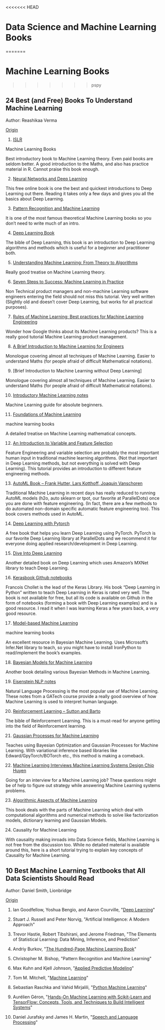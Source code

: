 <<<<<<< HEAD
# Data Science and Machine Learning Books
=======
# Machine Learning Books

>>>>>>> pspy

## 24 Best (and Free) Books To Understand Machine Learning

Author: Reashikaa Verma

[Origin](https://bit.ly/3dGAZ7W)


1. [ISLR](https://bit.ly/3aoKOWa)

  Machine Learning Books

  Best introductory book to Machine Learning theory. Even paid books are seldom better. A good introduction to the Maths, and also has practice material in R. Cannot praise this book enough.

2. [Neural Networks and Deep Learning](http://neuralnetworksanddeeplearning.com/)

  This free online book is one the best and quickest introductions to Deep Learning out there. Reading it takes only a few days and gives you all the basics about Deep Learning.

3. [Pattern Recognition and Machine Learning](https://bit.ly/2Uqpav2)

  It is one of the most famous theoretical Machine Learning books so you don’t need to write much of an intro.

4. [Deep Learning Book](https://www.deeplearningbook.org/)

  The bible of Deep Learning, this book is an introduction to Deep Learning algorithms and methods which is useful for a beginner and practitioner both.

5. [Understanding Machine Learning: From Theory to Algorithms](https://bit.ly/3byydjq)

  Really good treatise on Machine Learning theory.

6. [Seven Steps to Success: Machine Learning in Practice](https://daoudclarke.github.io/guide.pdf)

  Non Technical product managers and non-machine Learning software engineers entering the field should not miss this tutorial. Very well written (Slightly old and doesn’t cover Deep Learning, but works for all practical purposes).

7. [Rules of Machine Learning: Best practices for Machine Learning Engineering](http://martin.zinkevich.org/rules_of_ml/rules_of_ml.pdf)

  Wonder how Google thinks about its Machine Learning products? This is a really good tutorial Machine Learning product management.

8. [A Brief Introduction to Machine Learning for Engineers](https://arxiv.org/abs/1709.02840)

  Monologue covering almost all techniques of Machine Learning. Easier to understand Maths (for people afraid of difficult Mathematical notations).

9. [Brief Introduction to Machine Learning without Deep Learning]

  Monologue covering almost all techniques of Machine Learning. Easier to understand Maths (for people afraid of difficult Mathematical notations).

10. [Introductory Machine Learning notes](http://lcsl.mit.edu/courses/ml/1718/MLNotes.pdf)

  Machine Learning guide for absolute beginners.

11. [Foundations of Machine Learning](https://cs.nyu.edu/~mohri/mlbook/)

  machine learning books

  A detailed treatise on Machine Learning mathematical concepts.

12. [An Introduction to Variable and Feature Selection](https://dl.acm.org/doi/10.5555/944919.944968)

  Feature Engineering and variable selection are probably the most important human input in traditional machine learning algorithms. (Not that important in Deep Learning methods, but not everything is solved with Deep Learning). This tutorial provides an introduction to different feature engineering methods.

13. [AutoML Book – Frank Hutter, Lars Kotthoff, Joaquin Vanschoren](https://www.automl.org/book/)

  Traditional Machine Learning in recent days has really reduced to running AutoML models (h2o, auto sklearn or tpot, our favorite at ParallelDots) once you are done with feature engineering. (In fact, there are a few methods to do automated non-domain specific automatic feature engineering too). This book covers methods used in AutoML.

14. [Deep Learning with Pytorch](https://pytorch.org/deep-learning-with-pytorch)

  A free book that helps you learn Deep Learning using PyTorch. PyTorch is our favorite Deep Learning library at ParallelDots and we recommend it for everyone doing applied research/development in Deep Learning.

15. [Dive Into Deep Learning](http://d2l.ai/)

  Another detailed book on Deep Learning which uses Amazon’s MXNet library to teach Deep Learning.

16. [Kerasbook Github notebooks](https://github.com/fchollet/deep-learning-with-python-notebooks)

  Francois Chollet is the lead of the Keras Library. His book “Deep Learning in Python” written to teach Deep Learning in Keras is rated very well. The book is not available for free, but all its code is available on Github in the form of notebooks (forming a book with Deep Learning examples) and is a good resource. I read it when I was learning Keras a few years back, a very good resource.

17. [Model-based Machine Learning](http://mbmlbook.com/)

  machine learning books

  An excellent resource in Bayesian Machine Learning. Uses Microsoft’s Infer.Net library to teach, so you might have to install IronPython to read/implement the book’s examples.

18. [Bayesian Models for Machine Learning](http://www.columbia.edu/~jwp2128/Teaching/E6720/BayesianModelsMachineLearning2016.pdf)

  Another book detailing various Bayesian Methods in Machine Learning.

19. [Eisenstein NLP notes](https://github.com/jacobeisenstein/gt-nlp-class/blob/master/notes/eisenstein-nlp-notes.pdf)

  Natural Language Processing is the most popular use of Machine Learning. These notes from a GATech course provide a really good overview of how Machine Learning is used to interpret human language.

20. [Reinforcement Learning – Sutton and Barto](http://www.incompleteideas.net/book/the-book-2nd.html)

  The bible of Reinforcement Learning. This is a must-read for anyone getting into the field of Reinforcement learning.

21. [Gaussian Processes for Machine Learning](http://www.gaussianprocess.org/gpml/)

  Teaches using Bayesian Optimization and Gaussian Processes for Machine Learning. With variational inference based libraries like Edward/GpyTorch/BOTorch etc., this method is making a comeback.

22. [Machine Learning Interviews Machine Learning Systems Design Chip Huyen](https://github.com/chiphuyen/machine-learning-systems-design)

  Going for an interview for a Machine Learning job? These questions might be of help to figure out strategy while answering Machine Learning systems problems.

23. [Algorithmic Aspects of Machine Learning](https://people.csail.mit.edu/moitra/docs/bookex.pdf)

  This book deals with the parts of Machine Learning which deal with computational algorithms and numerical methods to solve like factorization models, dictionary learning and Gaussian Models.

24. Causality for Machine Learning[](https://arxiv.org/abs/1911.10500)

  With causality making inroads into Data Science fields, Machine Learning is not free from the discussion too. While no detailed material is available around this, here is a short tutorial trying to explain key concepts of Causality for Machine Learning.



## 10 Best Machine Learning Textbooks that All Data Scientists Should Read


Author: Daniel Smith, Lionbridge

[Origin](https://tinyurl.com/yb8lcbu3)

1. Ian Goodfellow, Yoshua Bengio, and Aaron Courville, "[Deep Learning](https://www.deeplearningbook.org/)"

2. Stuart J. Russell and Peter Norvig, "Artificial Intelligence: A Modern Approach"

3. Trevor Hastie, Robert Tibshirani, and Jerome Friedman, "The Elements of Statistical Learning: Data Mining, Inference, and Prediction"

4. Andriy Burkov, "[The Hundred-Page Machine Learning Book](http://themlbook.com/wiki/doku.php)"

5. Christopher M. Bishop, "Pattern Recognition and Machine Learning"

6. Max Kuhn and Kjell Johnson, "[Applied Predictive Modeling]()"

7. Tom M. Mitchell, "[Machine Learning]()"

8. Sebastian Raschka and Vahid Mirjalili, "[Python Machine Learning]()"

9. Aurélien Géron, "[Hands-On Machine Learning with Scikit-Learn and TensorFlow: Concepts, Tools, and Techniques to Build Intelligent Systems]()"

10. Daniel Jurafsky and James H. Martin, "[Speech and Language Processing]()"



  
